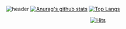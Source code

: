 ![header](https://capsule-render.vercel.app/api?type=waving&color=timeGradient&height=230&section=header&text=DevelopCode,%20&fontSize=50)
[![Anurag's github stats](https://github-readme-stats.vercel.app/api?username=amyyzzin)](https://github.com/anuraghazra/github-readme-stats)
[![Top Langs](https://github-readme-stats.vercel.app/api/top-langs/?username=amyyzzin&layout=compact)](https://github.com/anuraghazra/github-readme-stats)

<div align=center>
  
[![Hits](https://hits.seeyoufarm.com/api/count/incr/badge.svg?url=https%3A%2F%2Fgithub.com%2Famyyzzin&count_bg=%2379C83D&title_bg=%23000000&icon=github.svg&icon_color=%23E7E7E7&title=GITHUB&edge_flat=false)](https://hits.seeyoufarm.com)
</div>
